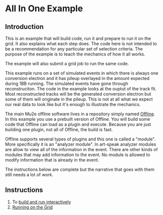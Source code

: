 # All In One Example

## Introduction

This is an example that will build code, run it and prepare to run it on the grid. It also explains what each step does.
The code here is not intended to be a recommendation for any particular set of selection criteria.
The purpose of the example is to teach the mechanics of how it all works.

The example will also submit a grid job to run the same code.

This example runs on a set of simulated events in which there is always one conversion electron and it has pileup
overlayed in the amount expected during 1BB running.  The simulated events have gone through reconstruciton.
The code in the example looks at the ouptut of the track fit.  Most reconstructed tracks will be the generated
conversion electron but some of them will originate in the pileup.   This is not at all what we expect our
real data to look like but it's enough to illustrate the mechanics.

The main Mu2e offline software lives in a repository simply named [Offline](https://github.com/Mu2e/Offline).
In this example you use a prebuilt version of Offline.  You will build some code that Offline can load as a plugin
and execute.  Because you are just building one plugin, not all of Offline, the build is fast.

Offline supports several types of plugins and this one is called a "module".  More specifically it
is an "analyzer module".  In art-speak analyzer modules are allow to view all of the information in the event.
There are other kinds of modules that may add information to the event.  No module is allowed to modify information
that is already in the event.

The instructions below are complete but the narrative that goes with them still needs a lot of work.

## Instructions

1. To [build and run interactively](Interactive.md)
1. [Running on the Grid](Grid.md)
